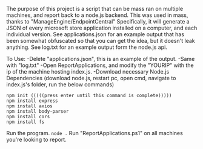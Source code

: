 The purpose of this project is a script that can be mass ran on multiple machines, and report back to a node.js backend.
This was used in mass, thanks to "ManageEngine/EndpointCentral"
Specifically, it will generate a JSON of every microsoft store application installed on a computer, and each individual version.
See applications.json for an example output that has been somewhat obfuscated so that you can get the idea, but it doesn't leak anything.
See log.txt for an example output form the node.js api. 


To Use:
-Delete "applications.json", this is an example of the output.
-Same with "log.txt"
-Open ReportApplications, and modify the "YOURIP" with the ip of the machine hosting index.js.
-Download necessary Node.js Dependencies (download node.js, restart pc, open cmd, navigate to index.js's folder, run the below commands)

```
npm init (((((press enter until this command is complete)))))
npm install express
npm install axios
npm install body-parser
npm install cors
npm install fs
```

Run the program. `node .`
Run "ReportApplications.ps1" on all machines you're looking to report.
